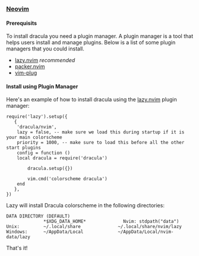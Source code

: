 ### [Neovim](https://neovim.io)

#### Prerequisits

To install dracula you need a plugin manager.
A plugin manager is a tool that helps users install and manage plugins.
Below is a list of some plugin managers that you could install.

- [lazy.nvim](folke/lazy.nvim) *recommended*
- [packer.nvim](wbthomason/packer.nvim)
- [vim-plug](https://github.com/junegunn/vim-plug)

#### Install using Plugin Manager

Here's an example of how to install dracula using the [lazy.nvim](https://github.com/folke/lazy.nvim) plugin manager:

    require('lazy').setup({
       {
        'dracula/nvim',
        lazy = false, -- make sure we load this during startup if it is your main colorscheme
        priority = 1000, -- make sure to load this before all the other start plugins
        config = function ()
        local dracula = require('dracula')

            dracula.setup({})

            vim.cmd('colorscheme dracula')
        end
       },
    })

Lazy will install Dracula colorscheme in the following directories:

    DATA DIRECTORY (DEFAULT)  
                  *$XDG_DATA_HOME*              Nvim: stdpath("data")
    Unix:         ~/.local/share              ~/.local/share/nvim/lazy
    Windows:      ~/AppData/Local             ~/AppData/Local/nvim-data/lazy

That's it!
